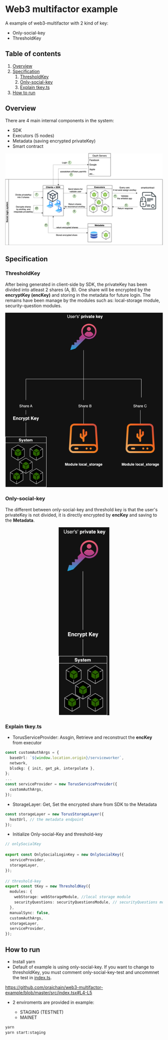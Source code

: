# Web3 multifactor example

A example of web3-multifactor with 2 kind of key:

- Only-social-key
- ThresholdKey

## Table of contents

1. [Overview](#overview)
2. [Specification](#specification)
   1. [ThresholdKey](#threshold-key)
   2. [Only-social-key](#only-social-key)
   3. [Explain tkey.ts](#explain-tkey.ts)
3. [How to run](#how-to-run)

<a name="overview"></a>

## Overview

There are 4 main internal components in the system:

- SDK
- Executors (5 nodes)
- Metadata (saving encrypted privateKey)
- Smart contract

![overall-system](images/OverallSocialLoginSystem.png)

<a name="specification"></a>

## Specification

<a name="threshold-key"></a>

### ThresholdKey

After being generated in client-side by SDK, the privateKey has been divided into atleast 2 shares (A, B). One share will be encrypted by the **encryptKey (encKey)** and storing in the metadata for future login. The remains have been manage by the modules such as: local-storage module, security-question modules.

<p align="center" width="100%">
    <img src="images/thresholdKey.png"/>
</p>

<a name="only-social-key"></a>

### Only-social-key

The different between only-social-key and threshold key is that the user's privateKey is not divided, it is directly encrypted by **encKey** and saving to the **Metadata**.

<p name="only-social-key" align="center" width="100%">
    <img height="600px" src="images/onlySocialKey.png"/>
</p>

<a name="explain-tkey.ts"></a>

### Explain tkey.ts

- TorusServiceProvider: Assgin, Retrieve and reconstruct the **encKey** from executor

```typescript
const customAuthArgs = {
  baseUrl: `${window.location.origin}/serviceworker`,
  network,
  blsdkg: { init, get_pk, interpolate },
};
...
const serviceProvider = new TorusServiceProvider({
  customAuthArgs,
});
```

- StorageLayer: Get, Set the encrypted share from SDK to the Metadata

```typescript
const storageLayer = new TorusStorageLayer({
  hostUrl, // the metadata endpoint
});
```

- Initialize Only-social-Key and threshold-key

```typescript
// onlySocialKey

export const OnlySocialLoginKey = new OnlySocialKey({
  serviceProvider,
  storageLayer,
});

// threshold-key
export const tKey = new ThresholdKey({
  modules: {
    webStorage: webStorageModule, //local storage module
    securityQuestions: securityQuestionsModule, // securityQuestions module
  },
  manualSync: false,
  customAuthArgs,
  storageLayer,
  serviceProvider,
});
```

<a name="how-to-run"></a>

## How to run

- Install yarn
- Default of example is using only-social-key. If you want to change to thresholdKey, you must comment only-social-key-test and uncommnet the test in [index.ts](src/index.tsx).

https://github.com/oraichain/web3-multifactor-example/blob/master/src/index.tsx#L4-L5

- 2 enviroments are provided in example:

  - STAGING (TESTNET)
  - MAINET

```bash
yarn
yarn start:staging

```
